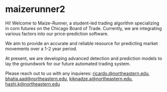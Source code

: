# maizerunner2
Hi! Welcome to Maize-Runner, a student-led trading algorithm specializing in corn futures on the Chicago Board of Trade. Currently, we are integrating various factors into our price-prediction software.

We aim to provide an accurate and reliable resource for predicting market movements over a 1-2 year period.

At present, we are developing advanced detection and prediction models to lay the groundwork for our future automated trading system.

Please reach out to us with any inquieres:
ricardo.@northeastern.edu,
bhatia.aad@northeastern.edu, 
kiknadze.a@northeastern.edu,
hashi.k@northeastern.edu